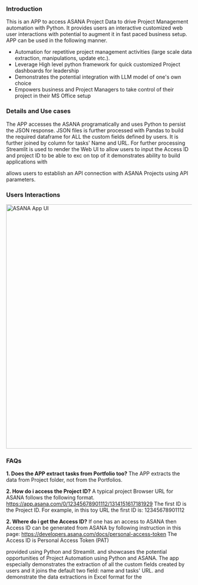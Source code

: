 ### Introduction ###
This is an APP to access ASANA Project Data to drive Project Management automation with Python. It provides users an interactive customized web user interactions with potential to augment it in fast paced business setup. APP can be used in the following manner.
* Automation for repetitive project management activities (large scale data extraction, manipulations, update etc.).
* Leverage High level python framework for quick customized Project dashboards for leadership
* Demonstrates the potential integration with LLM model of one's own choice 
* Empowers business and Project Managers to take control of their project in their MS Office setup 

### Details and Use cases ###
The APP accesses the ASANA programatically and uses Python to persist the JSON response. JSON files is further processed with Pandas to build the required dataframe for ALL the custom fields defined by users. It is further joined by column for tasks' Name and URL. For further processing Streamlit is used to render the Web UI to allow users to input the Access ID and project ID to be able to exc
on top of it demonstrates ability to build applications with 

allows users to establish an API connection with ASANA Projects using API parameters. 

### Users Interactions ###

<img width="662" alt="ASANA App UI" src="https://github.com/zishanyusuf/Asana-Project-Automation-App/assets/24717778/c85c1a30-beae-43f2-b48b-51354a789277">

### FAQs ###
**1. Does the APP extract tasks from Portfolio too?**
The APP extracts the data from Project folder, not from the Portfolios.

**2. How do i access the Project ID?**
A typical project Browser URL for ASANA follows the following format.
https://app.asana.com/0/12345678901112/1314151617181929
The first ID is the Project ID. For example, in this toy URL the first ID is: 12345678901112

**2. Where do i get the Access ID?**
If one has an access to ASANA then Access ID can be generated from ASANA by following instruction in this page: https://developers.asana.com/docs/personal-access-token
The Access ID is Personal Access Token (PAT)


provided using Python and Streamlit.  and showcases the potential opportunities of Project Automation using Python and ASANA. The app especially demonstrates the 
extraction of all the custom fields created by users and it joins the default two field: name and tasks' URL.
and demonstrate the data extractions in Excel format for the   
